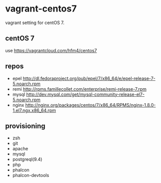 # vagrant-centos7
vagrant setting for centOS 7.

## centOS 7
use <https://vagrantcloud.com/hfm4/centos7>

## repos
* epel <http://dl.fedoraproject.org/pub/epel/7/x86_64/e/epel-release-7-5.noarch.rpm>
* remi <http://rpms.famillecollet.com/enterprise/remi-release-7.rpm>
* mysql <http://dev.mysql.com/get/mysql-community-release-el7-5.noarch.rpm>
* nginx <http://nginx.org/packages/centos/7/x86_64/RPMS/nginx-1.8.0-1.el7.ngx.x86_64.rpm>

## provisioning
* zsh
* git
* apache
* mysql
* postgreql(9.4)
* php
* phalcon
* phalcon-devtools
